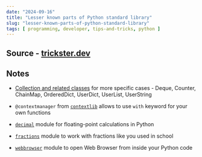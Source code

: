 ```yaml
---
date: "2024-09-16"
title: "Lesser known parts of Python standard library"
slug: "lesser-known-parts-of-python-standard-library"
tags: [ programming, developer, tips-and-tricks, python ]
---
```




## Source - [trickster.dev][1]

## Notes
* [Collection and related classes][2] for more specific cases - Deque, Counter, ChainMap, OrderedDict, UserDict, UserList, UserString
* `@contextmanager` from [`contextlib`][3] allows to use `with` keyword for your own functions
* [`decimal`][4] module for floating-point calculations in Python
* [`fractions`][5] module to work with fractions like you used in school
* [`webbrowser`][6] module to open Web Browser from inside your Python code



  [1]: https://www.trickster.dev/post/lesser-known-parts-of-python-standard-library/
  [2]: https://docs.python.org/3/library/collections.html
  [3]: https://docs.python.org/3/library/contextlib.html
  [4]: https://docs.python.org/3/library/decimal.html
  [5]: https://docs.python.org/3/library/fractions.html
  [6]: https://docs.python.org/3/library/webbrowser.html
